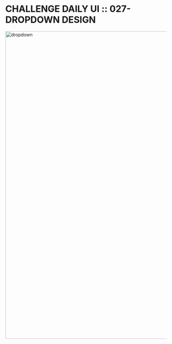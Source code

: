 # CHALLENGE DAILY UI :: 027- DROPDOWN DESIGN

<img width="960" alt="dropdown" src="https://user-images.githubusercontent.com/6808728/197986105-e3e94318-5b79-4eec-a397-06e432b7dee0.png">
